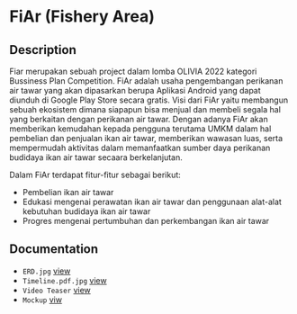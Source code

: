 # FiAr (Fishery Area)

## Description
Fiar	merupakan	sebuah project dalam lomba OLIVIA 2022 kategori Bussiness Plan Competition. FiAr adalah usaha pengembangan perikanan air tawar yang akan dipasarkan berupa Aplikasi Android yang dapat diunduh di Google Play Store secara gratis. Visi dari FiAr yaitu membangun sebuah ekosistem dimana siapapun bisa menjual dan membeli segala hal yang berkaitan dengan perikanan air tawar. Dengan adanya FiAr akan memberikan kemudahan kepada pengguna terutama UMKM dalam hal pembelian dan penjualan ikan air tawar, memberikan wawasan luas, serta mempermudah aktivitas dalam memanfaatkan sumber daya perikanan budidaya ikan air tawar secaara berkelanjutan. 

Dalam FiAr terdapat fitur-fitur sebagai berikut:
- Pembelian ikan air tawar
- Edukasi mengenai perawatan ikan air tawar dan penggunaan alat-alat kebutuhan budidaya ikan air tawar
- Progres mengenai pertumbuhan dan perkembangan ikan air tawar 

## Documentation 
- `ERD.jpg` [view](https://drive.google.com/file/d/11oTG22yaSs_vvQeXqQYf-dywprEGEhHJ/view?usp=sharing) 
- `Timeline.pdf.jpg` [view](https://drive.google.com/file/d/17hizPQOs_K9l7bosmmaTZFwJJLBoIaez/view?usp=sharing)
- `Video Teaser` [view](https://drive.google.com/file/d/1huWwLd2TpwZnaSF4TFKLv8nPP5Lmr2q1/view?usp=sharing)
- `Mockup` [viw](https://drive.google.com/drive/folders/18qkKTT6nlzNx1CIUDOjMFVYFtC1B7OyM?usp=sharing)
